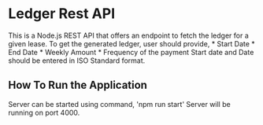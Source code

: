# Ledger Rest API
This is a Node.js REST API that offers an endpoint to fetch the ledger for a given lease.
To get the generated ledger, user should provide,
      * Start Date
      * End Date
      * Weekly Amount
      * Frequency of the payment
Start date and Date should be entered in ISO Standard format.

## How To Run the Application
Server can be started using command,
  'npm run start'
Server will be running on port 4000.

